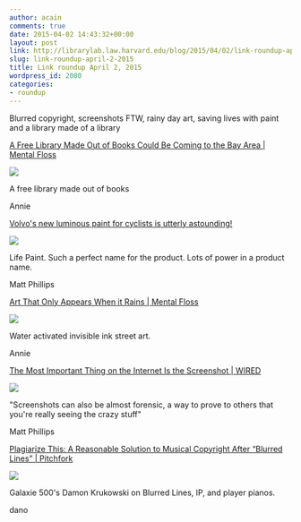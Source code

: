 ```yaml
---
author: acain
comments: true
date: 2015-04-02 14:43:32+00:00
layout: post
link: http://librarylab.law.harvard.edu/blog/2015/04/02/link-roundup-april-2-2015/
slug: link-roundup-april-2-2015
title: Link roundup April 2, 2015
wordpress_id: 2080
categories:
- roundup
---
```


Blurred copyright, screenshots FTW, rainy day art, saving lives with paint and a library made of a library

[A Free Library Made Out of Books Could Be Coming to the Bay Area | Mental Floss](http://mentalfloss.com/article/62726/free-library-made-out-books-could-be-coming-bay-area)

[![](http://librarylab.law.harvard.edu/roundup/images/551d559425b15.png)](http://mentalfloss.com/article/62726/free-library-made-out-books-could-be-coming-bay-area)

A free library made out of books

Annie

[Volvo's new luminous paint for cyclists is utterly astounding!](http://www.itsnicethat.com/articles/volvo-paint-for-life)

[![](http://librarylab.law.harvard.edu/roundup/images/55195f65e53b5.png)](http://www.itsnicethat.com/articles/volvo-paint-for-life)

Life Paint. Such a perfect name for the product. Lots of power in a product name.

Matt Phillips

[Art That Only Appears When it Rains | Mental Floss](http://mentalfloss.com/article/62467/art-only-appears-when-it-rains)

[![](http://librarylab.law.harvard.edu/roundup/images/55140aeda7314.png)](http://mentalfloss.com/article/62467/art-only-appears-when-it-rains)

Water activated invisible ink street art.

Annie

[The Most Important Thing on the Internet Is the Screenshot | WIRED](http://www.wired.com/2015/03/clive-thompson-6/)

[![](http://librarylab.law.harvard.edu/roundup/images/5511715d42f9c.png)](http://www.wired.com/2015/03/clive-thompson-6/)

"Screenshots can also be almost forensic, a way to prove to others that you're really seeing the crazy stuff"

Matt Phillips

[Plagiarize This: A Reasonable Solution to Musical Copyright After “Blurred Lines” | Pitchfork](http://pitchfork.com/features/oped/9613-plagiarize-this-a-reasonable-solution-to-musical-copyright-after-blurred-lines/)

[![](http://librarylab.law.harvard.edu/roundup/images/55100c71d6420.png)](http://pitchfork.com/features/oped/9613-plagiarize-this-a-reasonable-solution-to-musical-copyright-after-blurred-lines/)

Galaxie 500's Damon Krukowski on Blurred Lines, IP, and player pianos.

dano
